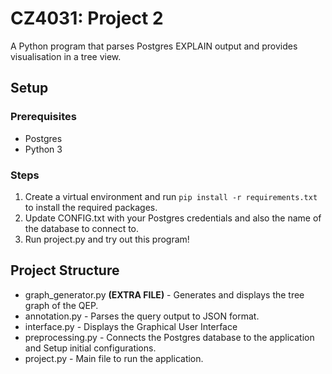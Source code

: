 # CZ4031: Project 2
A Python program that parses Postgres EXPLAIN output and provides visualisation in a tree view.

## Setup

### Prerequisites
- Postgres
- Python 3

### Steps
1. Create a virtual environment and run `pip install -r requirements.txt` to install the required packages.
2. Update CONFIG.txt with your Postgres credentials and also the name of the database to connect to.
3. Run project.py and try out this program!


## Project Structure

- graph_generator.py **(EXTRA FILE)** -   Generates and displays the tree graph of the QEP.
- annotation.py - Parses the query output to JSON format.
- interface.py - Displays the Graphical User Interface
- preprocessing.py - Connects the Postgres database to the application and Setup initial configurations.
- project.py - Main file to run the application.


